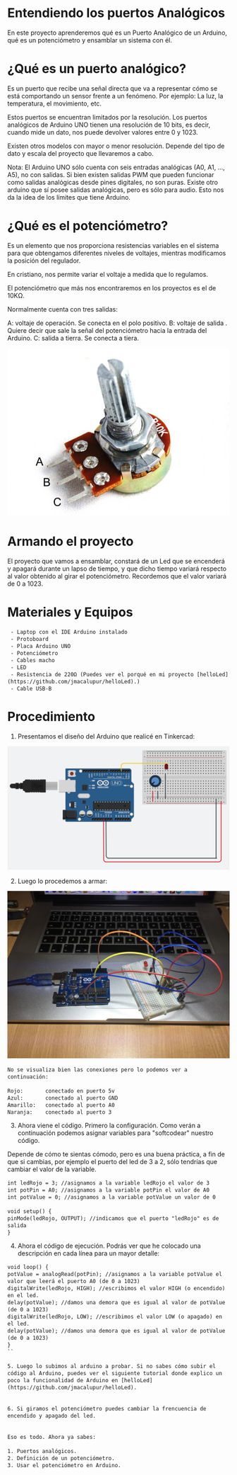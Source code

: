# Entendiendo los puertos Analógicos

En este proyecto aprenderemos qué es un Puerto Analógico de un Arduino, qué es un potenciómetro y ensamblar un sistema con él.

# ¿Qué es un puerto analógico?
Es un puerto que recibe una señal directa que va a representar cómo se está comportando un sensor frente a un fenómeno. Por ejemplo: La luz, la temperatura, el movimiento, etc. 

Estos puertos se encuentran limitados por la resolución. Los puertos analógicos de Arduino UNO tienen una resolución de 10 bits, es decir, cuando mide un dato, nos puede devolver valores entre 0 y 1023. 

Existen otros modelos con mayor o menor resolución. Depende del tipo de dato y escala del proyecto que llevaremos a cabo. 

Nota: El Arduino UNO sólo cuenta con seis entradas analógicas (A0, A1, ..., A5), no con salidas. Si bien existen salidas PWM que pueden funcionar como salidas analógicas desde pines digitales, no son puras. Existe otro arduino que sí posee salidas analógicas, pero es sólo para audio. Esto nos da la idea de los límites que tiene Arduino. 

# ¿Qué es el potenciómetro?
Es un elemento que nos proporciona resistencias variables en el sistema para que obtengamos diferentes niveles de voltajes, mientras modificamos la posición del regulador.

En cristiano, nos permite variar el voltaje a medida que lo regulamos.

El potenciómetro que más nos encontraremos en los proyectos es el de 10KΩ. 

Normalmente cuenta con tres salidas:

A: voltaje de operación. Se conecta en el polo positivo.
B: voltaje de salida . Quiere decir que sale la señal del potenciómetro hacia la entrada del Arduino.
C: salida a tierra. Se conecta a tiera.

![](https://github.com/jmacalupur/potenciometroLed/blob/develop/01potenciometro.JPG)

# Armando el proyecto

El proyecto que vamos a ensamblar, constará de un Led que se encenderá y apagará durante un lapso de tiempo, y que dicho tiempo variará respecto al valor obtenido al girar el potenciómetro. Recordemos que el valor variará de 0 a 1023. 

# Materiales y Equipos

	 - Laptop con el IDE Arduino instalado
	 - Protoboard
	 - Placa Arduino UNO
	 - Potenciómetro
	 - Cables macho
	 - LED
	 - Resistencia de 220Ω (Puedes ver el porqué en mi proyecto [helloLed](https://github.com/jmacalupur/helloLed).)
	 - Cable USB-B 

# Procedimiento

1. Presentamos el diseño del Arduino que realicé en Tinkercad:

![](https://github.com/jmacalupur/potenciometroLed/blob/develop/02arduinoSimulador.png)

2. Luego lo procedemos a armar:

![](https://github.com/jmacalupur/potenciometroLed/blob/develop/03arduinoFisico.JPG)

	No se visualiza bien las conexiones pero lo podemos ver a continuación:

	Rojo: 		conectado en puerto 5v
	Azul: 		conectado al puerto GND
	Amarillo: 	conectado al puerto A0
	Naranja: 	conectado al puerto 3


3. Ahora viene el código. Primero la configuración. Como verán a continuación podemos asignar variables para "softcodear" nuestro código. 

Depende de cómo te sientas cómodo, pero es una buena práctica, a fin de que si cambias, por ejemplo el puerto del led de 3 a 2, sólo tendrías que cambiar el valor de la variable.


```
int ledRojo = 3; //asignamos a la variable ledRojo el valor de 3
int potPin = A0; //asignamos a la variable potPin el valor de A0
int potValue = 0; //asignamos a la variable potValue un valor de 0

void setup() {
pinMode(ledRojo, OUTPUT); //indicamos que el puerto "ledRojo" es de salida
}
```

4. Ahora el código de ejecución. Podrás ver que he colocado una descripción en cada línea para un mayor detalle:

```
void loop() {
potValue = analogRead(potPin); //asignamos a la variable potValue el valor que leerá el puerto A0 (de 0 a 1023)
digitalWrite(ledRojo, HIGH); //escribimos el valor HIGH (o encendido) en el led.
delay(potValue); //damos una demora que es igual al valor de potValue (de 0 a 1023)
digitalWrite(ledRojo, LOW); //escribimos el valor LOW (o apagado) en el led.
delay(potValue); //damos una demora que es igual al valor de potValue (de 0 a 1023)
}
``

5. Luego lo subimos al arduino a probar. Si no sabes cómo subir el código al Arduino, puedes ver el siguiente tutorial donde explico un poco la funcionalidad de Arduino en [helloLed](https://github.com/jmacalupur/helloLed).


6. Si giramos el potenciómetro puedes cambiar la frencuencia de encendido y apagado del led. 


Eso es todo. Ahora ya sabes:

1. Puertos analógicos.
2. Definición de un potenciómetro.
3. Usar el potenciómetro en Arduino.


